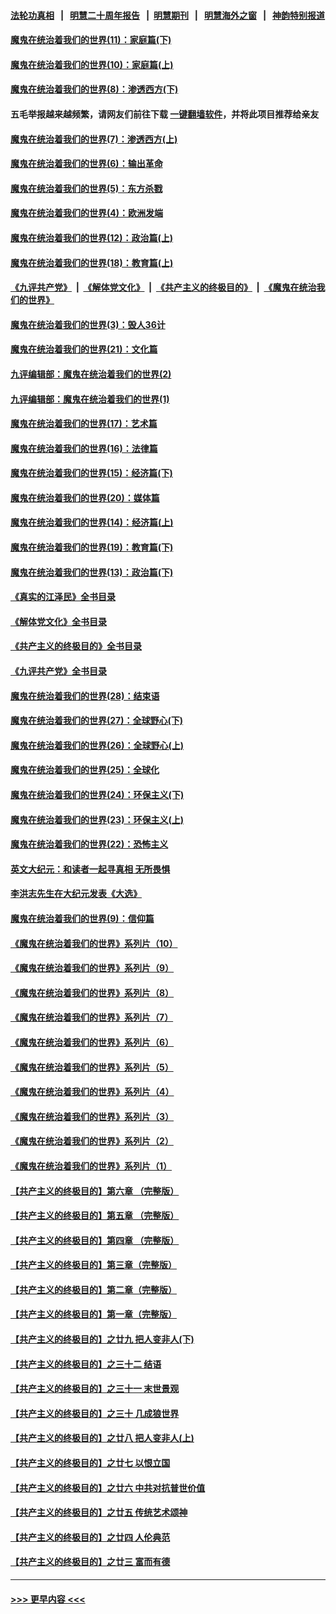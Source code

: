 #### [法轮功真相](https://github.com/gfw-breaker/truth/blob/master/README.md?t=0) &nbsp;&nbsp;|&nbsp;&nbsp; [明慧二十周年报告](https://github.com/gfw-breaker/mh-reports/blob/master/README.md?t=0) &nbsp;&nbsp;|&nbsp;&nbsp;[明慧期刊](https://github.com/gfw-breaker/mh-qikan) &nbsp;&nbsp;|&nbsp;&nbsp; [明慧海外之窗](https://github.com/gfw-breaker/mh-news/blob/master/README.md?t=0) &nbsp;&nbsp;|&nbsp;&nbsp; [神韵特别报道](https://github.com/gfw-breaker/mh-news/blob/master/shenyun.md?t=0)
#### [魔鬼在统治着我们的世界(11)：家庭篇(下)](../pages/nsc422/n10440961.md?t=12181150) 
#### [魔鬼在统治着我们的世界(10)：家庭篇(上)](../pages/nsc422/n10435448.md?t=12181150) 
#### [魔鬼在统治着我们的世界(8)：渗透西方(下)](../pages/nsc422/n10429603.md?t=12181150) 
#### 五毛举报越来越频繁，请网友们前往下载 [一键翻墙软件](https://github.com/gfw-breaker/ssr-accounts)，并将此项目推荐给亲友
#### [魔鬼在统治着我们的世界(7)：渗透西方(上)](../pages/nsc422/n10426013.md?t=12181150) 
#### [魔鬼在统治着我们的世界(6)：输出革命](../pages/nsc422/n10421536.md?t=12181150) 
#### [魔鬼在统治着我们的世界(5)：东方杀戮](../pages/nsc422/n10417707.md?t=12181150) 
#### [魔鬼在统治着我们的世界(4)：欧洲发端](../pages/nsc422/n10414890.md?t=12181150) 
#### [魔鬼在统治着我们的世界(12)：政治篇(上)](../pages/nsc422/n10444576.md?t=12181150) 
#### [魔鬼在统治着我们的世界(18)：教育篇(上)](../pages/nsc422/n10526970.md?t=12181150) 
#### [《九评共产党》](https://github.com/begood0513/9ping.md/blob/master/README.md) &nbsp;|&nbsp; [《解体党文化》](../../../../jtdwh.md/blob/master/README.md)  &nbsp;|&nbsp; [《共产主义的终极目的》](../../../../gczydzjmd.md/blob/master/README.md) &nbsp;|&nbsp; [《魔鬼在统治我们的世界》](../../../../mgztzwmdsj.md/blob/master/README.md) 
#### [魔鬼在统治着我们的世界(3)：毁人36计](../pages/nsc422/n10411583.md?t=12181150) 
#### [魔鬼在统治着我们的世界(21)：文化篇](../pages/nsc422/n10597706.md?t=12181150) 
#### [九评编辑部：魔鬼在统治着我们的世界(2)](../pages/nsc422/n10410036.md?t=12181150) 
#### [九评编辑部：魔鬼在统治着我们的世界(1)](../pages/nsc422/n10406825.md?t=12181150) 
#### [魔鬼在统治着我们的世界(17)：艺术篇](../pages/nsc422/n10499093.md?t=12181150) 
#### [魔鬼在统治着我们的世界(16)：法律篇](../pages/nsc422/n10485969.md?t=12181150) 
#### [魔鬼在统治着我们的世界(15)：经济篇(下)](../pages/nsc422/n10469975.md?t=12181150) 
#### [魔鬼在统治着我们的世界(20)：媒体篇](../pages/nsc422/n10586579.md?t=12181150) 
#### [魔鬼在统治着我们的世界(14)：经济篇(上)](../pages/nsc422/n10457370.md?t=12181150) 
#### [魔鬼在统治着我们的世界(19)：教育篇(下)](../pages/nsc422/n10564808.md?t=12181150) 
#### [魔鬼在统治着我们的世界(13)：政治篇(下)](../pages/nsc422/n10448270.md?t=12181150) 
#### [《真实的江泽民》全书目录](../pages/nsc422/n13721399.md?t=12181150) 
#### [《解体党文化》全书目录](../pages/nsc422/n13721157.md?t=12181150) 
#### [《共产主义的终极目的》全书目录](../pages/nsc422/n13721048.md?t=12181150) 
#### [《九评共产党》全书目录](../pages/nsc422/n13708085.md?t=12181150) 
#### [魔鬼在统治着我们的世界(28)：结束语](../pages/nsc422/n10936246.md?t=12181150) 
#### [魔鬼在统治着我们的世界(27)：全球野心(下)](../pages/nsc422/n10928319.md?t=12181150) 
#### [魔鬼在统治着我们的世界(26)：全球野心(上)](../pages/nsc422/n10900318.md?t=12181150) 
#### [魔鬼在统治着我们的世界(25)：全球化](../pages/nsc422/n10788205.md?t=12181150) 
#### [魔鬼在统治着我们的世界(24)：环保主义(下)](../pages/nsc422/n10695307.md?t=12181150) 
#### [魔鬼在统治着我们的世界(23)：环保主义(上)](../pages/nsc422/n10688613.md?t=12181150) 
#### [魔鬼在统治着我们的世界(22)：恐怖主义](../pages/nsc422/n10614727.md?t=12181150) 
#### [英文大纪元：和读者一起寻真相 无所畏惧](../pages/nsc422/n12542027.md?t=12181150) 
#### [李洪志先生在大纪元发表《大选》](../pages/nsc422/n12534746.md?t=12181150) 
#### [魔鬼在统治着我们的世界(9)：信仰篇](../pages/nsc422/n10432159.md?t=12181150) 
#### [《魔鬼在统治着我们的世界》系列片（10）](../pages/nsc422/n12292670.md?t=12181150) 
#### [《魔鬼在统治着我们的世界》系列片（9）](../pages/nsc422/n12290859.md?t=12181150) 
#### [《魔鬼在统治着我们的世界》系列片（8）](../pages/nsc422/n12287445.md?t=12181150) 
#### [《魔鬼在统治着我们的世界》系列片（7）](../pages/nsc422/n12283425.md?t=12181150) 
#### [《魔鬼在统治着我们的世界》系列片（6）](../pages/nsc422/n12282314.md?t=12181150) 
#### [《魔鬼在统治着我们的世界》系列片（5）](../pages/nsc422/n12281419.md?t=12181150) 
#### [《魔鬼在统治着我们的世界》系列片（4）](../pages/nsc422/n12274024.md?t=12181150) 
#### [《魔鬼在统治着我们的世界》系列片（3）](../pages/nsc422/n12271322.md?t=12181150) 
#### [《魔鬼在统治着我们的世界》系列片（2）](../pages/nsc422/n12269049.md?t=12181150) 
#### [《魔鬼在统治着我们的世界》系列片（1）](../pages/nsc422/n12267575.md?t=12181150) 
#### [【共产主义的终极目的】第六章 （完整版）](../pages/nsc422/n11428913.md?t=12181150) 
#### [【共产主义的终极目的】第五章 （完整版）](../pages/nsc422/n11428912.md?t=12181150) 
#### [【共产主义的终极目的】第四章 （完整版）](../pages/nsc422/n11428907.md?t=12181150) 
#### [【共产主义的终极目的】第三章（完整版）](../pages/nsc422/n11428848.md?t=12181150) 
#### [【共产主义的终极目的】第二章（完整版）](../pages/nsc422/n11428831.md?t=12181150) 
#### [【共产主义的终极目的】第一章（完整版）](../pages/nsc422/n11417651.md?t=12181150) 
#### [【共产主义的终极目的】之廿九 把人变非人(下)](../pages/nsc422/n11344140.md?t=12181150) 
#### [【共产主义的终极目的】之三十二 结语](../pages/nsc422/n11360535.md?t=12181150) 
#### [【共产主义的终极目的】之三十一 末世景观](../pages/nsc422/n11351129.md?t=12181150) 
#### [【共产主义的终极目的】之三十 几成狼世界](../pages/nsc422/n11348280.md?t=12181150) 
#### [【共产主义的终极目的】之廿八 把人变非人(上)](../pages/nsc422/n11340492.md?t=12181150) 
#### [【共产主义的终极目的】之廿七 以恨立国](../pages/nsc422/n11336944.md?t=12181150) 
#### [【共产主义的终极目的】之廿六 中共对抗普世价值](../pages/nsc422/n11324785.md?t=12181150) 
#### [【共产主义的终极目的】之廿五 传统艺术颂神](../pages/nsc422/n11296396.md?t=12181150) 
#### [【共产主义的终极目的】之廿四 人伦典范](../pages/nsc422/n11296397.md?t=12181150) 
#### [【共产主义的终极目的】之廿三 富而有德](../pages/nsc422/n11283598.md?t=12181150) 

----
#### [ >>> 更早内容 <<< ](../indexes/nsc422-earlier.md)
